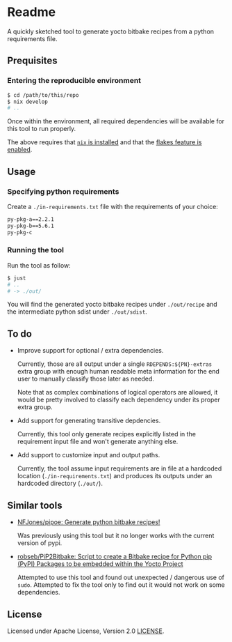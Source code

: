 Readme
======

A quickly sketched tool to generate yocto bitbake recipes from a python
requirements file.


## Prequisites

### Entering the reproducible environment

```bash
$ cd /path/to/this/repo
$ nix develop
# ..
```

Once within the environment, all required dependencies will be available for
this tool to run properly.

The above requires that [`nix` is installed][nix-install] and that the [flakes
feature is enabled][nix-flake-enabled].

[nix-install]: https://nixos.org/download
[nix-flake-enabled]: https://nixos.wiki/wiki/Flakes#Enable_flakes_permanently_in_NixOS


## Usage

### Specifying python requirements

Create a `./in-requirements.txt` file with the requirements of your choice:

```txt
py-pkg-a==2.2.1
py-pkg-b==5.6.1
py-pkg-c
```


### Running the tool

Run the tool as follow:

```bash
$ just
# ..
# -> ./out/
```

You will find the generated yocto bitbake recipes under `./out/recipe`
and the intermediate python sdist under `./out/sdist`.


## To do

 -  Improve support for optional / extra dependencies.

    Currently, those are all output under a single `RDEPENDS:${PN}-extras` extra
    group with enough human readable meta information for the end user to
    manually classify those later as needed.

    Note that as complex combinations of logical operators are allowed, it would
    be pretty involved to classify each dependency under its proper extra group.

 -  Add support for generating transitive depdencies.

    Currently, this tool only generate recipes explicitly listed
    in the requirement input file and won't generate anything
    else.

 -  Add support to customize input and output paths.

    Currently, the tool assume input requirements are in file at a hardcoded
    location (`./in-requirements.txt`) and produces its outputs under an
    hardcoded directory (`./out/`).


## Similar tools

 -  [NFJones/pipoe: Generate python bitbake recipes!](https://github.com/NFJones/pipoe)

    Was previously using this tool but it no longer works with the current
    version of pypi.

 -  [robseb/PiP2Bitbake: Script to create a Bitbake recipe for Python pip (PyPI) Packages to be embedded within the Yocto Project](https://github.com/robseb/PiP2Bitbake)

    Attempted to use this tool and found out unexpected / dangerous use of
    `sudo`. Attempted to fix the tool only to find out it would not work on some
    dependencies.

## License

Licensed under Apache License, Version 2.0 [LICENSE](./LICENSE).
